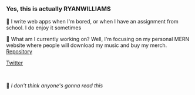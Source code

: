 ### Yes, this is actually RYANWILLIAMS<br>
🔭 I write web apps when I'm bored, or when I have an assignment from school. I do enjoy it sometimes <br>

🔭 What am I currently working on? Well, I'm focusing on my personal MERN website where people will download my music and buy my merch. <a href="https://github.com/ryanwilliamske/ryanwilliams.ke">Repository</a> <br>



<a href="https://twitter.com/ryanwilliamske"><p>Twitter</p></a> <br>

🔭 <em> I don't think anyone's gonna read this </em>



      
      

<!--
**ryanwilliamske/ryanwilliamske** is a ✨ _special_ ✨ repository because its `README.md` (this file) appears on your GitHub profile.

-->
